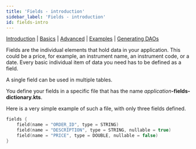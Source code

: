 ```yaml
---
title: 'Fields - introduction'
sidebar_label: 'Fields - introduction'
id: fields-intro
---
```


[Introduction](/database/fields-tables-views/fields/)  | [Basics](/database/fields-tables-views/fields/fields-basics/) |  [Advanced](/database/fields-tables-views/fields/fields-advanced/) | [Examples](/database/fields-tables-views/fields/fields-examples/) | [Generating DAOs](/database/fields-tables-views/genesisDao/) 

Fields are the individual elements that hold data in your application. This could be a price, for example, an instrument name, an instrument code, or a date. Every basic individual item of data you need has to be defined as a field.  

A single field can be used in multiple tables.

You define your fields in a specific file that has the name _application_**-fields-dictionary.kts**.

Here is a very simple example of such a file, with only three fields defined.

```kotlin
fields {
    field(name = "ORDER_ID", type = STRING)
    field(name = "DESCRIPTION", type = STRING, nullable = true)
    field(name = "PRICE", type = DOUBLE, nullable = false)
}
```




